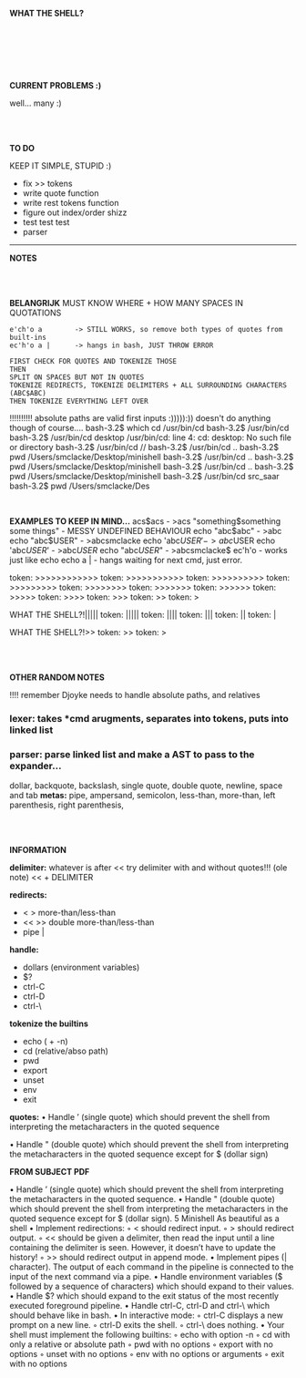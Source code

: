 <br/><br/>

**WHAT THE SHELL?**

<br/><br/>


<br/><br/>

**CURRENT PROBLEMS :)**

well... many :)


<br/><br/>

**TO DO**

KEEP IT SIMPLE, STUPID :)

- fix >> tokens
- write quote function
- write rest tokens function
- figure out index/order shizz
- test test test
- parser

--------------------------------------------------------------------------------------------
**NOTES**

<br/><br/>

**BELANGRIJK** 
	MUST KNOW WHERE + HOW MANY SPACES IN QUOTATIONS

	e'ch'o a		-> STILL WORKS, so remove both types of quotes from built-ins
	ec'h'o a |		-> hangs in bash, JUST THROW ERROR

	FIRST CHECK FOR QUOTES AND TOKENIZE THOSE
	THEN
	SPLIT ON SPACES BUT NOT IN QUOTES
	TOKENIZE REDIRECTS, TOKENIZE DELIMITERS + ALL SURROUNDING CHARACTERS (ABC$ABC)
	THEN TOKENIZE EVERYTHING LEFT OVER


!!!!!!!!!! absolute paths are valid first inputs :))))):))
	doesn't do anything though of course....
	bash-3.2$ which cd
	/usr/bin/cd
	bash-3.2$ /usr/bin/cd
	bash-3.2$ /usr/bin/cd desktop
	/usr/bin/cd: line 4: cd: desktop: No such file or directory
	bash-3.2$ /usr/bin/cd //
	bash-3.2$ /usr/bin/cd ..
	bash-3.2$ pwd
	/Users/smclacke/Desktop/minishell
	bash-3.2$ /usr/bin/cd ..
	bash-3.2$ pwd
	/Users/smclacke/Desktop/minishell
	bash-3.2$ /usr/bin/cd ..
	bash-3.2$ pwd
	/Users/smclacke/Desktop/minishell
	bash-3.2$ /usr/bin/cd src_saar
	bash-3.2$ pwd
	/Users/smclacke/Des

<br/>

**EXAMPLES TO KEEP IN MIND...**
	acs$acs									- >acs
	"something$something some things" 		- MESSY UNDEFINED BEHAVIOUR
	echo "abc$abc"							- >abc
	echo "abc$USER"							- >abcsmclacke
	echo 'abc$USER'							- >abc$USER
	echo 'abc$USER$'						- >abc$USER$
	echo "abc$USER$"						- >abcsmclacke$
	ec'h'o									- works just like echo
	echo a |								- hangs waiting for next cmd, just error.

token: >>>>>>>>>>>>
token: >>>>>>>>>>>
token: >>>>>>>>>>
token: >>>>>>>>>
token: >>>>>>>>
token: >>>>>>>
token: >>>>>>
token: >>>>>
token: >>>>
token: >>>
token: >>
token: >

WHAT THE SHELL?!|||||
token: |||||
token: ||||
token: |||
token: ||
token: |

WHAT THE SHELL?!>>
token: >>
token: >

<br/><br/>

**OTHER RANDOM NOTES**

!!!! remember Djoyke needs to handle absolute paths, and relatives

### **lexer:** takes *cmd arugments, separates into tokens, puts into linked list

### **parser:** parse linked list and make a AST to pass to the expander...

dollar, backquote, backslash, single quote, double quote, newline, space and tab
**metas:** pipe, ampersand, semicolon, less-than, more-than, left parenthesis, right parenthesis, 

<br/><br/>

**INFORMATION**

**delimiter:**  whatever is after <<
try delimiter with and without quotes!!! (ole note)
<< + DELIMITER

**redirects:** 
 - < > more-than/less-than 
 - << >> double more-than/less-than
 - pipe | 

**handle:** 
 - dollars (environment variables) 
 - $?
 - ctrl-C 
 - ctrl-D 
 - ctrl-\

**tokenize the builtins** 
 - echo ( + -n) 
 - cd (relative/abso path)
 - pwd 
 - export
 - unset
 - env
 - exit

**quotes:**
• Handle ’ (single quote) which should prevent the shell from interpreting the metacharacters in the quoted sequence

• Handle " (double quote) which should prevent the shell from interpreting the metacharacters in the quoted sequence except for $ (dollar sign)

**FROM SUBJECT PDF**

• Handle ’ (single quote) which should prevent the shell from interpreting the metacharacters in the quoted sequence.
• Handle " (double quote) which should prevent the shell from interpreting the metacharacters in the quoted sequence except for $ (dollar sign).
5
Minishell As beautiful as a shell
• Implement redirections:
◦ < should redirect input.
◦ > should redirect output.
◦ << should be given a delimiter, then read the input until a line containing the
delimiter is seen. However, it doesn’t have to update the history!
◦ >> should redirect output in append mode.
• Implement pipes (| character). The output of each command in the pipeline is
connected to the input of the next command via a pipe.
• Handle environment variables ($ followed by a sequence of characters) which
should expand to their values.
• Handle $? which should expand to the exit status of the most recently executed
foreground pipeline.
• Handle ctrl-C, ctrl-D and ctrl-\ which should behave like in bash.
• In interactive mode:
◦ ctrl-C displays a new prompt on a new line.
◦ ctrl-D exits the shell.
◦ ctrl-\ does nothing.
• Your shell must implement the following builtins:
◦ echo with option -n
◦ cd with only a relative or absolute path
◦ pwd with no options
◦ export with no options
◦ unset with no options
◦ env with no options or arguments
◦ exit with no options
